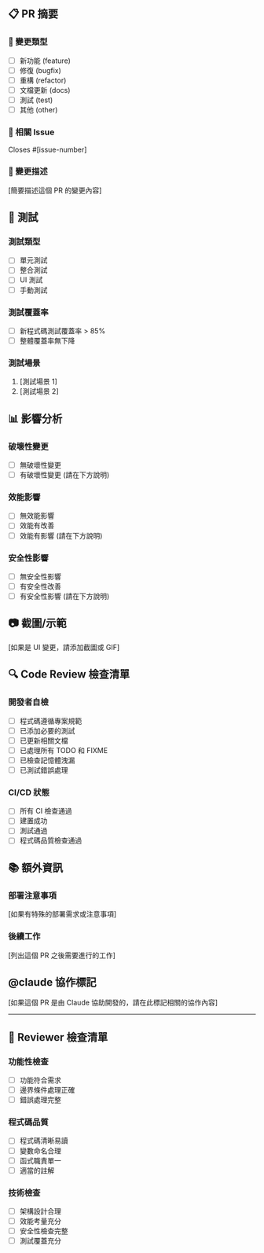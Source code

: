 ## 📋 PR 摘要

### 🎯 變更類型
- [ ] 新功能 (feature)
- [ ] 修復 (bugfix)
- [ ] 重構 (refactor)
- [ ] 文檔更新 (docs)
- [ ] 測試 (test)
- [ ] 其他 (other)

### 🔗 相關 Issue
Closes #[issue-number]

### 📝 變更描述
[簡要描述這個 PR 的變更內容]

## 🧪 測試

### 測試類型
- [ ] 單元測試
- [ ] 整合測試
- [ ] UI 測試
- [ ] 手動測試

### 測試覆蓋率
- [ ] 新程式碼測試覆蓋率 > 85%
- [ ] 整體覆蓋率無下降

### 測試場景
1. [測試場景 1]
2. [測試場景 2]

## 📊 影響分析

### 破壞性變更
- [ ] 無破壞性變更
- [ ] 有破壞性變更 (請在下方說明)

### 效能影響
- [ ] 無效能影響
- [ ] 效能有改善
- [ ] 效能有影響 (請在下方說明)

### 安全性影響
- [ ] 無安全性影響
- [ ] 有安全性改善
- [ ] 有安全性影響 (請在下方說明)

## 📷 截圖/示範

[如果是 UI 變更，請添加截圖或 GIF]

## 🔍 Code Review 檢查清單

### 開發者自檢
- [ ] 程式碼遵循專案規範
- [ ] 已添加必要的測試
- [ ] 已更新相關文檔
- [ ] 已處理所有 TODO 和 FIXME
- [ ] 已檢查記憶體洩漏
- [ ] 已測試錯誤處理

### CI/CD 狀態
- [ ] 所有 CI 檢查通過
- [ ] 建置成功
- [ ] 測試通過
- [ ] 程式碼品質檢查通過

## 📚 額外資訊

### 部署注意事項
[如果有特殊的部署需求或注意事項]

### 後續工作
[列出這個 PR 之後需要進行的工作]

## @claude 協作標記

[如果這個 PR 是由 Claude 協助開發的，請在此標記相關的協作內容]

---

## 📝 Reviewer 檢查清單

### 功能性檢查
- [ ] 功能符合需求
- [ ] 邊界條件處理正確
- [ ] 錯誤處理完整

### 程式碼品質
- [ ] 程式碼清晰易讀
- [ ] 變數命名合理
- [ ] 函式職責單一
- [ ] 適當的註解

### 技術檢查
- [ ] 架構設計合理
- [ ] 效能考量充分
- [ ] 安全性檢查完整
- [ ] 測試覆蓋充分
